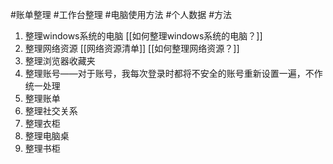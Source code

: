 #账单整理 #工作台整理 #电脑使用方法 #个人数据  #方法

1. 整理windows系统的电脑 [[如何整理windows系统的电脑？]]
2. 整理网络资源 [[网络资源清单]] [[如何整理网络资源？]]
3. 整理浏览器收藏夹
4. 整理账号——对于账号，我每次登录时都将不安全的账号重新设置一遍，不作统一处理
5. 整理账单
6. 整理社交关系
7. 整理衣柜
8. 整理电脑桌
9. 整理书柜


